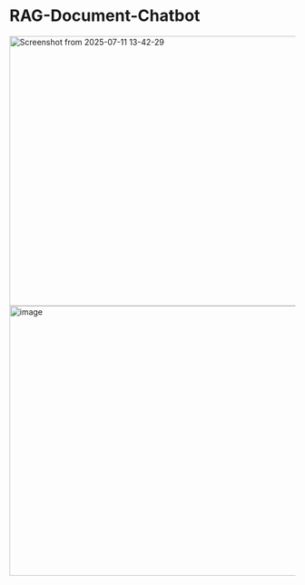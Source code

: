 # RAG-Document-Chatbot
<img width="1135" height="476" alt="Screenshot from 2025-07-11 13-42-29" src="https://github.com/user-attachments/assets/b682bb21-1020-4d73-8bd6-b91ab4079bb3" />
<img width="1135" height="476" alt="image" src="https://github.com/user-attachments/assets/6210cc83-2576-48e8-818f-95679f22b2f8" />
